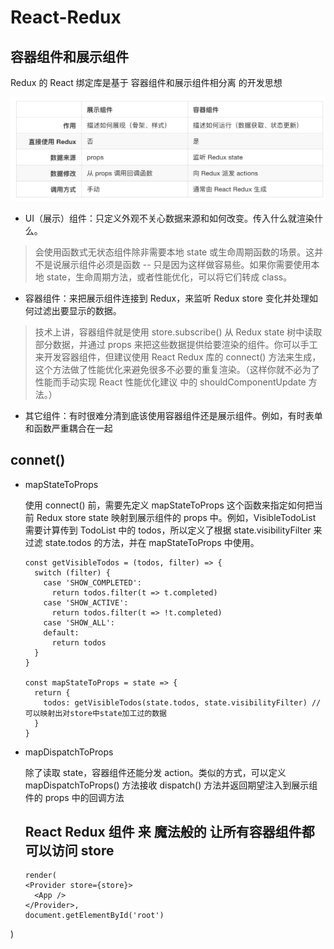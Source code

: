# React-Redux

## 容器组件和展示组件

  Redux 的 React 绑定库是基于 容器组件和展示组件相分离 的开发思想

  ![](assets/markdown-img-paste-20190404134418904.png)

* UI（展示）组件：只定义外观不关心数据来源和如何改变。传入什么就渲染什么。
 >会使用函数式无状态组件除非需要本地 state 或生命周期函数的场景。这并不是说展示组件必须是函数 -- 只是因为这样做容易些。如果你需要使用本地 state，生命周期方法，或者性能优化，可以将它们转成 class。

* 容器组件：来把展示组件连接到 Redux，来监听 Redux store 变化并处理如何过滤出要显示的数据。
>技术上讲，容器组件就是使用 store.subscribe() 从 Redux state 树中读取部分数据，并通过 props 来把这些数据提供给要渲染的组件。你可以手工来开发容器组件，但建议使用 React Redux 库的 connect() 方法来生成，这个方法做了性能优化来避免很多不必要的重复渲染。（这样你就不必为了性能而手动实现 React 性能优化建议 中的 shouldComponentUpdate 方法。）

* 其它组件：有时很难分清到底该使用容器组件还是展示组件。例如，有时表单和函数严重耦合在一起

## connet()

* mapStateToProps

  使用 connect() 前，需要先定义 mapStateToProps 这个函数来指定如何把当前 Redux store state 映射到展示组件的 props 中。例如，VisibleTodoList 需要计算传到 TodoList 中的 todos，所以定义了根据 state.visibilityFilter 来过滤 state.todos 的方法，并在 mapStateToProps 中使用。

  ```
  const getVisibleTodos = (todos, filter) => {
    switch (filter) {
      case 'SHOW_COMPLETED':
        return todos.filter(t => t.completed)
      case 'SHOW_ACTIVE':
        return todos.filter(t => !t.completed)
      case 'SHOW_ALL':
      default:
        return todos
    }
  }

  const mapStateToProps = state => {
    return {
      todos: getVisibleTodos(state.todos, state.visibilityFilter) //可以映射出对store中state加工过的数据
    }
  }
  ```

* mapDispatchToProps

  除了读取 state，容器组件还能分发 action。类似的方式，可以定义 mapDispatchToProps() 方法接收 dispatch() 方法并返回期望注入到展示组件的 props 中的回调方法


  ##  React Redux 组件 <Provider> 来 魔法般的 让所有容器组件都可以访问 store

  ```
  render(
  <Provider store={store}>
    <App />
  </Provider>,
  document.getElementById('root')
)
  ```
